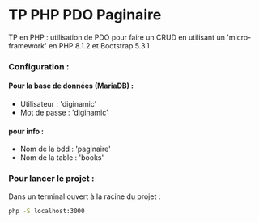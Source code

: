 # TP PHP PDO Paginaire
TP en PHP : utilisation de PDO pour faire un CRUD
en utilisant un 'micro-framework' en PHP 8.1.2 et Bootstrap 5.3.1

### Configuration :
#### Pour la base de données (MariaDB) : 
- Utilisateur : 'diginamic' 
- Mot de passe : 'diginamic' 
#### pour info :
- Nom de la bdd : 'paginaire' 
- Nom de la table : 'books' 

### Pour lancer le projet :
Dans un terminal ouvert à la racine du projet :
```bash
php -S localhost:3000
```
